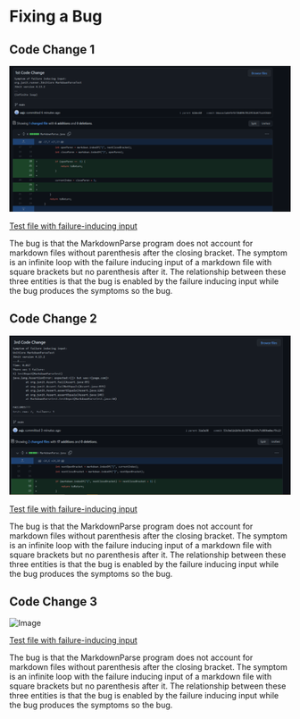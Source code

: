 # Fixing a Bug
## Code Change 1
![Image](pictures/code1.PNG)

[Test file with failure-inducing input](https://github.com/aajc/markdown-parse/blob/main/test-file3.md)

The bug is that the MarkdownParse program does not account for markdown files without parenthesis after the closing bracket. The symptom is an infinite loop with the failure inducing input of a markdown file with square brackets but no parenthesis after it. The relationship between these three entities is that the bug is enabled by the failure inducing input while the bug produces the symptoms so the bug.

## Code Change 2
![Image](pictures/code3.png)

[Test file with failure-inducing input](https://github.com/aajc/markdown-parse/blob/main/test-file3.md)

The bug is that the MarkdownParse program does not account for markdown files without parenthesis after the closing bracket. The symptom is an infinite loop with the failure inducing input of a markdown file with square brackets but no parenthesis after it. The relationship between these three entities is that the bug is enabled by the failure inducing input while the bug produces the symptoms so the bug.

## Code Change 3
![Image]()

[Test file with failure-inducing input](https://github.com/aajc/markdown-parse/blob/main/test-file3.md)

The bug is that the MarkdownParse program does not account for markdown files without parenthesis after the closing bracket. The symptom is an infinite loop with the failure inducing input of a markdown file with square brackets but no parenthesis after it. The relationship between these three entities is that the bug is enabled by the failure inducing input while the bug produces the symptoms so the bug.